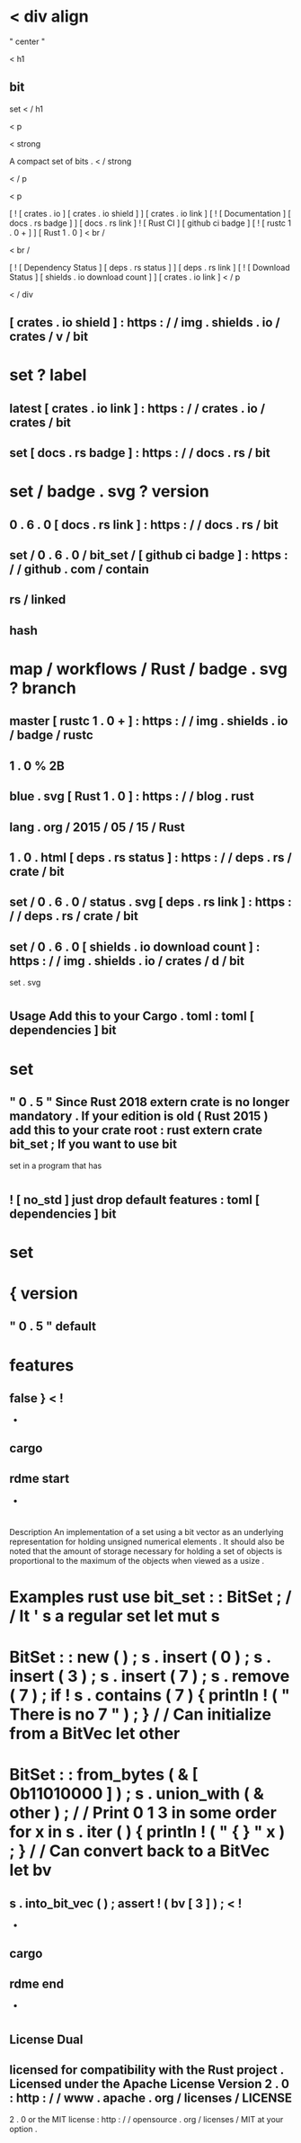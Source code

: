 <
div
align
=
"
center
"
>
<
h1
>
bit
-
set
<
/
h1
>
<
p
>
<
strong
>
A
compact
set
of
bits
.
<
/
strong
>
<
/
p
>
<
p
>
[
!
[
crates
.
io
]
[
crates
.
io
shield
]
]
[
crates
.
io
link
]
[
!
[
Documentation
]
[
docs
.
rs
badge
]
]
[
docs
.
rs
link
]
!
[
Rust
CI
]
[
github
ci
badge
]
[
!
[
rustc
1
.
0
+
]
]
[
Rust
1
.
0
]
<
br
/
>
<
br
/
>
[
!
[
Dependency
Status
]
[
deps
.
rs
status
]
]
[
deps
.
rs
link
]
[
!
[
Download
Status
]
[
shields
.
io
download
count
]
]
[
crates
.
io
link
]
<
/
p
>
<
/
div
>
[
crates
.
io
shield
]
:
https
:
/
/
img
.
shields
.
io
/
crates
/
v
/
bit
-
set
?
label
=
latest
[
crates
.
io
link
]
:
https
:
/
/
crates
.
io
/
crates
/
bit
-
set
[
docs
.
rs
badge
]
:
https
:
/
/
docs
.
rs
/
bit
-
set
/
badge
.
svg
?
version
=
0
.
6
.
0
[
docs
.
rs
link
]
:
https
:
/
/
docs
.
rs
/
bit
-
set
/
0
.
6
.
0
/
bit_set
/
[
github
ci
badge
]
:
https
:
/
/
github
.
com
/
contain
-
rs
/
linked
-
hash
-
map
/
workflows
/
Rust
/
badge
.
svg
?
branch
=
master
[
rustc
1
.
0
+
]
:
https
:
/
/
img
.
shields
.
io
/
badge
/
rustc
-
1
.
0
%
2B
-
blue
.
svg
[
Rust
1
.
0
]
:
https
:
/
/
blog
.
rust
-
lang
.
org
/
2015
/
05
/
15
/
Rust
-
1
.
0
.
html
[
deps
.
rs
status
]
:
https
:
/
/
deps
.
rs
/
crate
/
bit
-
set
/
0
.
6
.
0
/
status
.
svg
[
deps
.
rs
link
]
:
https
:
/
/
deps
.
rs
/
crate
/
bit
-
set
/
0
.
6
.
0
[
shields
.
io
download
count
]
:
https
:
/
/
img
.
shields
.
io
/
crates
/
d
/
bit
-
set
.
svg
#
#
Usage
Add
this
to
your
Cargo
.
toml
:
toml
[
dependencies
]
bit
-
set
=
"
0
.
5
"
Since
Rust
2018
extern
crate
is
no
longer
mandatory
.
If
your
edition
is
old
(
Rust
2015
)
add
this
to
your
crate
root
:
rust
extern
crate
bit_set
;
If
you
want
to
use
bit
-
set
in
a
program
that
has
#
!
[
no_std
]
just
drop
default
features
:
toml
[
dependencies
]
bit
-
set
=
{
version
=
"
0
.
5
"
default
-
features
=
false
}
<
!
-
-
cargo
-
rdme
start
-
-
>
#
#
#
Description
An
implementation
of
a
set
using
a
bit
vector
as
an
underlying
representation
for
holding
unsigned
numerical
elements
.
It
should
also
be
noted
that
the
amount
of
storage
necessary
for
holding
a
set
of
objects
is
proportional
to
the
maximum
of
the
objects
when
viewed
as
a
usize
.
#
#
#
Examples
rust
use
bit_set
:
:
BitSet
;
/
/
It
'
s
a
regular
set
let
mut
s
=
BitSet
:
:
new
(
)
;
s
.
insert
(
0
)
;
s
.
insert
(
3
)
;
s
.
insert
(
7
)
;
s
.
remove
(
7
)
;
if
!
s
.
contains
(
7
)
{
println
!
(
"
There
is
no
7
"
)
;
}
/
/
Can
initialize
from
a
BitVec
let
other
=
BitSet
:
:
from_bytes
(
&
[
0b11010000
]
)
;
s
.
union_with
(
&
other
)
;
/
/
Print
0
1
3
in
some
order
for
x
in
s
.
iter
(
)
{
println
!
(
"
{
}
"
x
)
;
}
/
/
Can
convert
back
to
a
BitVec
let
bv
=
s
.
into_bit_vec
(
)
;
assert
!
(
bv
[
3
]
)
;
<
!
-
-
cargo
-
rdme
end
-
-
>
#
#
License
Dual
-
licensed
for
compatibility
with
the
Rust
project
.
Licensed
under
the
Apache
License
Version
2
.
0
:
http
:
/
/
www
.
apache
.
org
/
licenses
/
LICENSE
-
2
.
0
or
the
MIT
license
:
http
:
/
/
opensource
.
org
/
licenses
/
MIT
at
your
option
.
